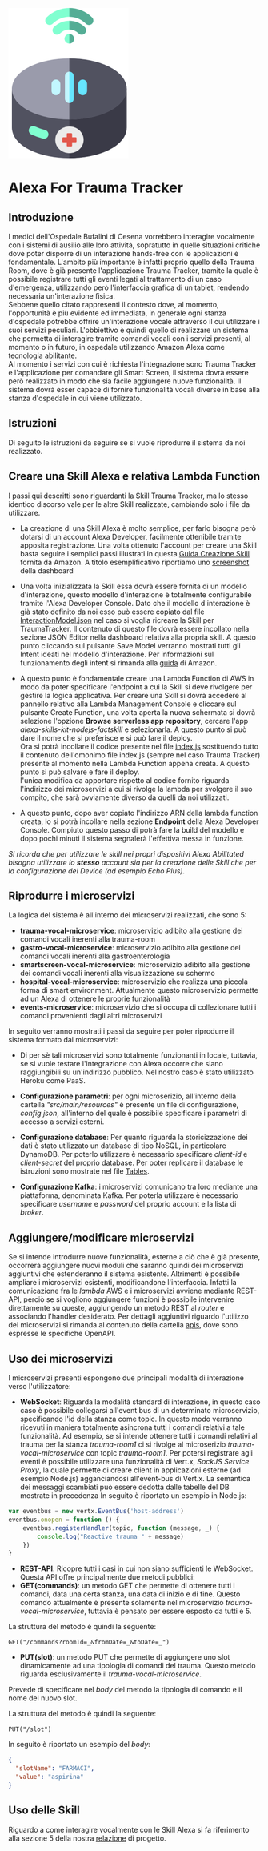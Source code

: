 ![Alexa For trauma Tracker Logo](https://github.com/DiegoPergolini/AlexaForTraumaTracker/blob/master/images/logo.png?raw=true)
# Alexa For Trauma Tracker
## Introduzione
I medici dell'Ospedale Bufalini di Cesena vorrebbero interagire vocalmente con i sistemi di ausilio alle loro attività, sopratutto in quelle situazioni critiche dove poter disporre di un interazione hands-free con le applicazioni è fondamentale. L'ambito più importante è infatti proprio quello della Trauma Room, dove è già presente l'applicazione Trauma Tracker, tramite la quale è possibile registrare tutti gli eventi legati al trattamento di un caso d'emergenza, utilizzando però l'interfaccia grafica di un tablet, rendendo necessaria un'interazione fisica.<br/>
Sebbene quello citato rappresenti il contesto dove, al momento, l'opportunità è più evidente ed immediata, in generale ogni stanza d'ospedale potrebbe offrire un'interazione vocale attraverso il cui utilizzare i suoi servizi peculiari. 
L'obbiettivo è quindi quello di realizzare un sistema che permetta di interagire tramite comandi vocali con i servizi presenti, al momento o in futuro, in ospedale utilizzando Amazon Alexa come tecnologia abilitante.<br/>
Al momento i servizi con cui è richiesta l'integrazione sono Trauma Tracker e l'applicazione per comandare gli Smart Screen, il sistema dovrà essere però realizzato in modo che sia facile aggiungere nuove funzionalità. Il sistema dovrà esser capace di fornire funzionalità vocali diverse in base alla stanza d'ospedale in cui viene utilizzato.
## Istruzioni
Di seguito le istruzioni da seguire se si vuole riprodurre il sistema da noi realizzato.
## Creare una Skill Alexa e relativa Lambda Function
I passi qui descritti sono riguardanti la Skill Trauma Tracker, ma lo stesso identico discorso vale per le altre Skill realizzate, cambiando solo i file da utilizzare.
- La creazione di una Skill Alexa è molto semplice, per farlo bisogna però dotarsi di un account Alexa Developer, facilmente ottenibile tramite apposita registrazione. Una volta ottenuto l'account per creare una Skill basta seguire i semplici passi illustrati in questa [Guida Creazione Skill](https://developer.amazon.com/docs/devconsole/create-a-skill-and-choose-the-interaction-model.html) fornita da Amazon. A titolo esemplificativo riportiamo uno [screenshot](https://github.com/DiegoPergolini/AlexaForTraumaTracker/tree/master/images/AlexaConsoleJsonEditor.png) della dashboard

- Una volta inizializzata la Skill essa dovrà essere fornita di un modello d'interazione, questo modello d'interazione è totalmente configurabile tramite l'Alexa Developer Console. Dato che il modello d'interazione è già stato definito da noi esso può essere copiato dal file [InteractionModel.json](https://github.com/DiegoPergolini/AlexaForTraumaTracker/tree/master/alexa/TraumaTracker/InteractionModel.json) nel caso si voglia ricreare la Skill per TraumaTracker. Il contenuto di questo file dovrà essere incollato nella sezione JSON Editor nella dashboard relativa alla propria skill. A questo punto cliccando sul pulsante Save Model verranno mostrati tutti gli Intent ideati nel modello d'interazione. Per informazioni sul funzionamento degli intent si rimanda alla [guida](https://developer.amazon.com/docs/custom-skills/create-the-interaction-model-for-your-skill.html) di Amazon.

- A questo punto è fondamentale creare una Lambda Function di AWS in modo da poter specificare l'endpoint a cui la Skill si deve rivolgere per gestire la logica applicativa. Per creare una Skill si dovrà accedere al pannello relativo alla Lambda Management Console e cliccare sul pulsante Create Function, una volta aperta la nuova schermata si dovrà selezione l'opzione __Browse serverless app repository__, cercare l'app _alexa-skills-kit-nodejs-factskill_ e selezionarla. A questo punto si può dare il nome che si preferisce e si può fare il deploy.<br/>Ora si potrà incollare il codice presente nel file [index.js](https://github.com/DiegoPergolini/AlexaForTraumaTracker/tree/master/alexa/TraumaTracker/lambda/index.js) sostituendo tutto il contenuto dell'omonimo file index.js (sempre nel caso Trauma Tracker) presente al momento nella Lambda Function appena creata. A questo punto si può salvare e fare il deploy. <br/> l'unica modifica da apportare rispetto al codice fornito riguarda l'indirizzo dei microservizi a cui si rivolge la lambda per svolgere il suo compito, che sarà ovviamente diverso da quelli da noi utilizzati.

- A questo punto, dopo aver copiato l'indirizzo ARN della lambda function creata, lo si potrà incollare nella sezione __Endpoint__ della Alexa Developer Console. Compiuto questo passo di potrà fare la build del modello e dopo pochi minuti il sistema segnalerà l'effettiva messa in funzione.

_Si ricorda che per utilizzare le skill nei propri dispositivi Alexa Abilitated bisogna utilizzare lo __stesso__ account sia per la creazione delle Skill che per la configurazione dei Device (ad esempio Echo Plus)._
## Riprodurre i microservizi
La logica del sistema è all'interno dei microservizi realizzati, che sono 5:
- __trauma-vocal-microservice__: microservizio adibito alla gestione dei comandi vocali inerenti alla trauma-room
- __gastro-vocal-microservice__: microservizio adibito alla gestione dei comandi vocali inerenti alla gastroenterologia
- __smartscreen-vocal-microservice__: microservizio adibito alla gestione dei comandi vocali inerenti alla visualizzazione su schermo
- __hospital-vocal-microservice__: microservizio che realizza una piccola forma di smart environment. Attualmente questo microservizio permette ad un Alexa di ottenere le proprie funzionalità
- __events-microservice__: microservizio che si occupa di collezionare tutti i comandi provenienti dagli altri microservizi

In seguito verranno mostrati i passi da seguire per poter riprodurre il sistema formato dai microservizi:

- Di per sè tali microservizi sono totalmente funzionanti in locale, tuttavia, se si vuole testare l'integrazione con Alexa occorre che siano raggiungibili su un'indirizzo pubblico. Nel nostro caso è stato utilizzato Heroku come PaaS.

- __Configurazione parametri__: per ogni microserizio, all'interno della cartella _"src/main/resources"_ è presente un file di configurazione, _config.json_, all'interno del quale è possibile specificare i parametri di accesso a servizi esterni. 
 
- __Configurazione database__: Per quanto riguarda la storicizzazione dei dati è stato utilizzato un database di tipo NoSQL, in particolare DynamoDB.
Per poterlo utilizzare è necessario specificare _client-id_ e _client-secret_ del proprio database.
Per poter replicare il database le istruzioni sono mostrate nel file [Tables](https://github.com/DiegoPergolini/AlexaForTraumaTracker/tree/master/Tables.md).

- __Configurazione Kafka__: i microservizi comunicano tra loro mediante una piattaforma, denominata Kafka.
Per poterla utilizzare è necessario specificare _username_ e _password_ del proprio account e la lista di _broker_.

## Aggiungere/modificare microservizi
Se si intende introdurre nuove funzionalità, esterne a ciò che è già presente, occorrerà aggiungere nuovi moduli che saranno quindi dei microservizi aggiuntivi che estenderanno il sistema esistente.
Altrimenti è possibile ampliare i microservizi esistenti, modificandone l'interfaccia. Infatti la comunicazione fra le _lambda_ AWS e i microservizi avviene mediante REST-API, perciò se si vogliono aggiungere funzioni è possibile intervenire direttamente su queste, aggiungendo un metodo REST al _router_ e associando l'handler desiderato.
Per dettagli aggiuntivi riguardo l'utilizzo dei microservizi si rimanda al contenuto della cartella [apis](https://github.com/DiegoPergolini/AlexaForTraumaTracker/tree/master/apis), dove sono espresse le specifiche OpenAPI.

## Uso dei microservizi
I microservizi presenti espongono due principali modalità di interazione verso l'utilizzatore:
- __WebSocket__: Riguarda la modalità standard di interazione, in questo caso caso è possibile collegarsi all'event bus di un determinato microservizio, specificando l'id della stanza come topic. In questo modo verranno ricevuti in maniera totalmente asincrona tutti i comandi relativi a tale funzionalità.
Ad esempio, se si intende ottenere tutti i comandi relativi al trauma per la stanza _trauma-room1_ ci si rivolge al microserizio _trauma-vocal-microservice_ con topic _trauma-room1_.
Per potersi registrare agli eventi è possibile utilizzare una funzionalità di Vert.x, _SockJS Service Proxy_, la quale permette di creare client in applicazioni esterne (ad esempio Node.js) agganciandosi all'event-bus di Vert.x.
La semantica dei messaggi scambiati può essere dedotta dalle tabelle del DB mostrate in precedenza
In seguito è riportato un esempio in Node.js:
```javascript
var eventbus = new vertx.EventBus('host-address')
eventbus.onopen = function () {
    eventbus.registerHandler(topic, function (message, _) {
        console.log("Reactive trauma " + message)
    })
}
```
- __REST-API__: Ricopre tutti i casi in cui non siano sufficienti le WebSocket. Questa API offre principalmente due metodi pubblici:
 - __GET(commands)__: un metodo GET che permette di ottenere tutti i comandi, data una certa stanza, una data di inizio e di fine. Questo comando attualmente è presente solamente nel microservizio _trauma-vocal-microservice_, tuttavia è pensato per essere esposto da tutti e 5.

La struttura del metodo è quindi la seguente:
```
GET("/commands?roomId=_&fromDate=_&toDate=_")
```
 - __PUT(slot)__: un metodo PUT che permette di aggiungere uno slot dinamicamente ad una tipologia di comandi del trauma. Questo metodo riguarda esclusivamente il _trauma-vocal-microservice_. 
 
 Prevede di specificare nel _body_ del metodo la tipologia di comando e il nome del nuovo slot.
 
 La struttura del metodo è quindi la seguente:
```
PUT("/slot")
```

In seguito è riportato un esempio del _body_:
```json
{
  "slotName": "FARMACI", 
  "value": "aspirina"
}
```


## Uso delle Skill
Riguardo a come interagire vocalmente con le Skill Alexa si fa riferimento alla sezione 5 della nostra [relazione](https://github.com/DiegoPergolini/AlexaForTraumaTracker/tree/master/Alexa_For_Trauma_Tracker.pdf) di progetto.
